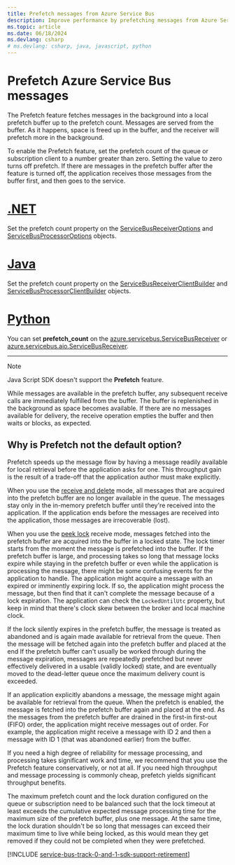 ```yaml
---
title: Prefetch messages from Azure Service Bus
description: Improve performance by prefetching messages from Azure Service Bus queues or subscriptions. Messages are readily available for local retrieval before the application requests for them.
ms.topic: article
ms.date: 06/18/2024
ms.devlang: csharp
# ms.devlang: csharp, java, javascript, python
---
```


# Prefetch Azure Service Bus messages
The Prefetch feature fetches messages in the background into a local prefetch buffer up to the prefetch count. Messages are served from the buffer. As it happens, space is freed up in the buffer, and the receiver will prefetch more in the background.

To enable the Prefetch feature, set the prefetch count of the queue or subscription client to a number greater than zero. Setting the value to zero turns off prefetch. If there are messages in the prefetch buffer after the feature is turned off, the application receives those messages from the buffer first, and then goes to the service.

# [.NET](#tab/dotnet)
Set the prefetch count property on the [ServiceBusReceiverOptions](/dotnet/api/azure.messaging.servicebus.servicebusreceiveroptions.prefetchcount) and [ServiceBusProcessorOptions](/dotnet/api/azure.messaging.servicebus.servicebusprocessoroptions.prefetchcount) objects. 

# [Java](#tab/java)
Set the prefetch count property on the [ServiceBusReceiverClientBuilder](/java/api/com.azure.messaging.servicebus.servicebusclientbuilder.servicebusreceiverclientbuilder) and [ServiceBusProcessorClientBuilder](/java/api/com.azure.messaging.servicebus.servicebusclientbuilder.servicebusprocessorclientbuilder) objects. 

# [Python](#tab/python)

You can set **prefetch_count** on the [azure.servicebus.ServiceBusReceiver](/python/api/azure-servicebus/azure.servicebus.servicebusreceiver) or [azure.servicebus.aio.ServiceBusReceiver](/python/api/azure-servicebus/azure.servicebus.aio.servicebusreceiver).

---

> [!NOTE]
> Java Script SDK doesn't support the **Prefetch** feature. 

While messages are available in the prefetch buffer, any subsequent receive calls are immediately fulfilled from the buffer. The buffer is replenished in the background as space becomes available. If there are no messages available for delivery, the receive operation empties the buffer and then waits or blocks, as expected.

## Why is Prefetch not the default option?
Prefetch speeds up the message flow by having a message readily available for local retrieval before the application asks for one. This throughput gain is the result of a trade-off that the application author must make explicitly.

When you use the [receive and delete](message-transfers-locks-settlement.md#receiveanddelete) mode, all messages that are acquired into the prefetch buffer are no longer available in the queue. The messages stay only in the in-memory prefetch buffer until they're received into the application. If the application ends before the messages are received into the application, those messages are irrecoverable (lost).

When you use the [peek lock](message-transfers-locks-settlement.md#peeklock) receive mode, messages fetched into the prefetch buffer are acquired into the buffer in a locked state. The lock timer starts from the moment the message is prefetched into the buffer. If the prefetch buffer is large, and processing takes so long that message locks expire while staying in the prefetch buffer or even while the application is processing the message, there might be some confusing events for the application to handle. The application might acquire a message with an expired or imminently expiring lock. If so, the application might process the message, but then find that it can't complete the message because of a lock expiration. The application can check the `LockedUntilUtc` property, but keep in mind that there's clock skew between the broker and local machine clock. 

If the lock silently expires in the prefetch buffer, the message is treated as abandoned and is again made available for retrieval from the queue. Then the message will be fetched again into the prefetch buffer and placed at the end If the prefetch buffer can't usually be worked through during the message expiration, messages are repeatedly prefetched but never effectively delivered in a usable (validly locked) state, and are eventually moved to the dead-letter queue once the maximum delivery count is exceeded.

If an application explicitly abandons a message, the message might again be available for retrieval from the queue. When the prefetch is enabled, the message is fetched into the prefetch buffer again and placed at the end. As the messages from the prefetch buffer are drained in the first-in first-out (FIFO) order, the application might receive messages out of order. For example, the application might receive a message with ID  2 and then a message with ID 1 (that was abandoned earlier) from the buffer. 

If you need a high degree of reliability for message processing, and processing takes significant work and time, we recommend that you use the Prefetch feature conservatively, or not at all. If you need high throughput and message processing is commonly cheap, prefetch yields significant throughput benefits.

The maximum prefetch count and the lock duration configured on the queue or subscription need to be balanced such that the lock timeout at least exceeds the cumulative expected message processing time for the maximum size of the prefetch buffer, plus one message. At the same time, the lock duration shouldn't be so long that messages can exceed their maximum time to live while being locked, as this would mean they get removed if they could not be completed when they were prefetched.

[!INCLUDE [service-bus-track-0-and-1-sdk-support-retirement](../../includes/service-bus-track-0-and-1-sdk-support-retirement.md)]
